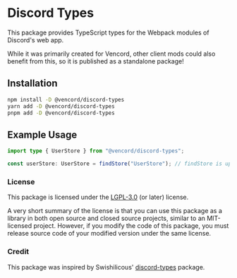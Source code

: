 # Discord Types

This package provides TypeScript types for the Webpack modules of Discord's web app.

While it was primarily created for Vencord, other client mods could also benefit from this, so it is published as a standalone package!

## Installation

```bash
npm install -D @vencord/discord-types
yarn add -D @vencord/discord-types
pnpm add -D @vencord/discord-types
```

## Example Usage

```ts
import type { UserStore } from "@vencord/discord-types";

const userStore: UserStore = findStore("UserStore"); // findStore is up to you to implement, this library only provides types and no runtime code
```

### License

This package is licensed under the [LGPL-3.0](./LICENSE) (or later) license.

A very short summary of the license is that you can use this package as a library in both open source and closed source projects,
similar to an MIT-licensed project.
However, if you modify the code of this package, you must release source code of your modified version under the same license.

### Credit

This package was inspired by Swishilicous' [discord-types](https://www.npmjs.com/package/discord-types) package.
